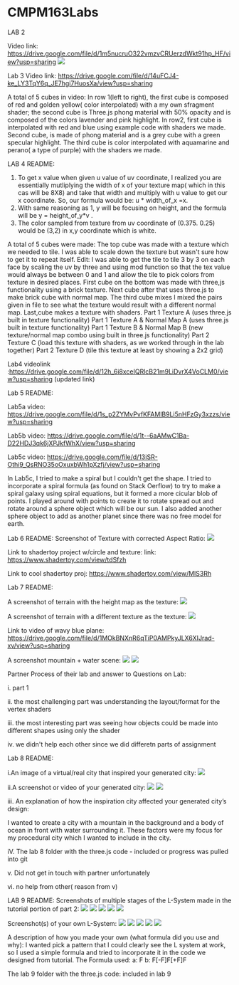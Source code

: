 # CMPM163Labs
LAB 2

Video link: https://drive.google.com/file/d/1m5nucruO322vmzvCRUerzdWkt91hp_HF/view?usp=sharing 
<img src = "images/lab2_picture.PNG">

Lab 3 
Video link: https://drive.google.com/file/d/14uFCJ4-ke_LY3TqY6q_JE7hgi7HuosXa/view?usp=sharing

A total of 5 cubes in video:
In row 1(left to right), the first cube is composed of red and golden yellow( color interpolated) with a my own sfragment shader; the second cube is Three.js phong material with 50% opacity and is composed of the colors lavender and pink highlight.
In row2, first cube is interpolated with red and blue using example code with shaders we made. Second cube, is made of phong material and is a grey cube with a green specular highlight. The third cube is color interpolated with aquamarine and perano( a type of purple) with the shaders we made.

LAB 4 README:
1) To get x value when given u value of uv coordinate, I realized you are essentially mutliplying the width of x of your texture map( which in this cas will be 8X8) and take that width and multiply with u value to get our x coordinate. So, our formula would be: u * width_of_x =x.
2) With same reasoning as 1, y will be focusing on height, and the formula will be y = height_of_y*v .
3) The color sampled from texture from uv coordinate of (0.375. 0.25) would be (3,2) in x,y coordinate which is white.

A total of 5 cubes were made:
The top cube was made with a texture which we needed to tile. I was able to scale down the texture but wasn't sure how to get it to repeat itself. Edit: I was able to get the tile to tile 3 by 3 on each face by scaling the uv by three and using mod function so that the tex value would always be between 0 and 1 and allow the tile to pick colors from texture in desired places. First cube on the bottom was made with three,js functionality using a brick texture. Next cube after that uses three.js to make brick cube with normal map.  The third cube mixes I mixed the pairs given in file to see what the texture would result with a different normal map. Last,cube makes a texture with shaders.
Part 1 Texture A (uses three.js built in texture functionality)
Part 1 Texture A & Normal Map A (uses three.js built in texture functionality)
Part 1 Texture B & Normal Map B (new texture/normal map combo using built in three.js functionality)
Part 2 Texture C (load this texture with shaders, as we worked through in the lab together)
Part 2 Texture D (tile this texture at least by showing a 2x2 grid) 

Lab4 videolink :https://drive.google.com/file/d/12h_6i8xceIQRlcB21m9LiDvrX4VoCLM0/view?usp=sharing (updated link)

Lab 5 README:

Lab5a video: https://drive.google.com/file/d/1s_p2ZYMvPvfKFAMlB9Li5nHFzGy3xzzs/view?usp=sharing

Lab5b video: https://drive.google.com/file/d/1t--6aAMwC1Ba-D22HDJ3qk6jXPJkfWhX/view?usp=sharing

Lab5c video: https://drive.google.com/file/d/13iSR-Othi9_QsRNO35oOxuxbWh1pXzfj/view?usp=sharing

In Lab5c, I tried to make a spiral but I couldn't get the shape. I tried to incorporate a spiral formula (as found on Stack Oerflow) to try to make a spiral galaxy using spiral equations, but it formed a more cicular blob of points.  I played around with points to create it to rotate spread out and rotate around a sphere object which will be our sun. I also added another sphere object to add as another planet since there was no free model for earth.

Lab 6 README:
Screenshot of Texture with corrected Aspect Ratio:
<img src = "images/lab6.PNG">

Link to shadertoy project w/circle and texture:
link: https://www.shadertoy.com/view/tdSfzh

Link to cool shadertoy proj:
https://www.shadertoy.com/view/MlS3Rh


Lab 7 README:

A screenshot of terrain with the height map as the texture:
<img src = "images/smoke_height.PNG">

A screenshot of terrain with a different texture as the texture:
<img src = "images/smoke_color.PNG">

Link to video of wavy blue plane: https://drive.google.com/file/d/1MOkBNXnR6qTiP0AMPkyJLX6XIJrad-xv/view?usp=sharing

A screenshot mountain + water scene:
<img src = "images/nature.PNG">
<img src = "images/nature_closeup.PNG">

Partner Process of their lab and answer to Questions on Lab:

i. part 1

ii. the most challenging part was understanding the layout/format for the vertex shaders

iii. the most interesting part was seeing how objects could be made into different shapes using only the shader

iv. we didn't help each other since we did differetn parts of assignment 

Lab 8 README:

i.An image of a virtual/real city that inspired your generated city:
<img src = "images/citiRef.jpg">

ii.A screenshot or video of your generated city:
<img src = "images/lab8_picture.PNG">
<img src = "images/lab8_pic2.PNG">

iii. An explanation of how the inspiration city affected your generated city’s design:

I wanted to create a city with a mountain in the background and a body of ocean in front with water surrounding it.
These factors were my focus for my procedural city which I wanted to include in the city.

iV. The lab 8 folder with the three.js code - included or progress was pulled into git

v. Did not get in touch with partner unfortunately 

vi. no help from other( reason from v)


LAB 9 README:
Screenshots of multiple stages of the L-System made in the tutorial portion of part 2:
<img src = "images/lab9.1.PNG">
<img src = "images/lab9.2.PNG">
<img src = "images/lab9.3.PNG">
<img src = "images/lab9.4.PNG">
<img src = "images/lab9.5.PNG">


Screenshot(s) of your own L-System:
<img src = "images/lab9b.1.PNG">
<img src = "images/lab9b.2.PNG">
<img src = "images/lab9b.3.PNG">
<img src = "images/lab9b.4.PNG">
<img src = "images/lab9b.5.PNG">


A description of how you made your own  (what formula did you use and why):
I wanted pick a pattern that I could clearly see the L system at work, so I used a simple formula and tried to incorporate it in the code we designed from tutorial.
The Formula used:
a: F
b: F[-F]F[+F]F

The lab 9 folder with the three.js code: included in lab 9















